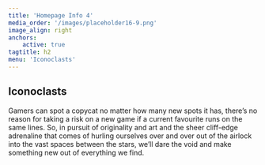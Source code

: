 ```yaml
---
title: 'Homepage Info 4'
media_order: '/images/placeholder16-9.png'
image_align: right
anchors:
    active: true
tagtitle: h2
menu: 'Iconoclasts'
---
```


## **Iconoclasts**

Gamers can spot a copycat no matter how many new spots it has, there’s no reason for taking a risk on a new game if a current favourite runs on the same lines. So, in pursuit of originality and art and the sheer cliff-edge adrenaline that comes of hurling ourselves over and over out of the airlock into the vast spaces between the stars, we’ll dare the void and make something new out of everything we find.